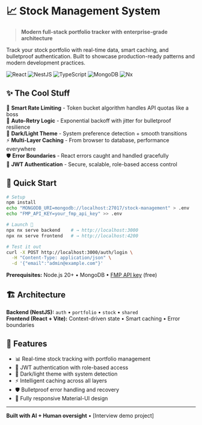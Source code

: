 # 📈 Stock Management System

> **Modern full-stack portfolio tracker with enterprise-grade architecture**

Track your stock portfolio with real-time data, smart caching, and bulletproof authentication. Built to showcase production-ready patterns and modern development practices.

![React](https://img.shields.io/badge/React-19.0.0-blue?logo=react)
![NestJS](https://img.shields.io/badge/NestJS-11.0.0-red?logo=nestjs)
![TypeScript](https://img.shields.io/badge/TypeScript-5.0+-blue?logo=typescript)
![MongoDB](https://img.shields.io/badge/MongoDB-7.0-green?logo=mongodb)
![Nx](https://img.shields.io/badge/Nx-Monorepo-lightblue?logo=nx)

## ✨ The Cool Stuff

🚀 **Smart Rate Limiting** - Token bucket algorithm handles API quotas like a boss  
🔄 **Auto-Retry Logic** - Exponential backoff with jitter for bulletproof resilience  
🎨 **Dark/Light Theme** - System preference detection + smooth transitions  
⚡ **Multi-Layer Caching** - From browser to database, performance everywhere  
🛡️ **Error Boundaries** - React errors caught and handled gracefully  
🔐 **JWT Authentication** - Secure, scalable, role-based access control

## 🚀 Quick Start

```bash
# Setup
npm install
echo "MONGODB_URI=mongodb://localhost:27017/stock-management" > .env
echo "FMP_API_KEY=your_fmp_api_key" >> .env

# Launch 🚀
npx nx serve backend    # → http://localhost:3000
npx nx serve frontend   # → http://localhost:4200

# Test it out
curl -X POST http://localhost:3000/auth/login \
  -H "Content-Type: application/json" \
  -d '{"email":"admin@example.com"}'
```

**Prerequisites:** Node.js 20+ • MongoDB • [FMP API key](https://financialmodelingprep.com) (free)

## 🏗️ Architecture

**Backend (NestJS):** `auth` • `portfolio` • `stock` • `shared`  
**Frontend (React + Vite):** Context-driven state • Smart caching • Error boundaries

## 🎯 Features

- 📊 Real-time stock tracking with portfolio management
- 🔐 JWT authentication with role-based access  
- 🌙 Dark/light theme with system detection
- ⚡ Intelligent caching across all layers
- 🛡️ Bulletproof error handling and recovery
- 📱 Fully responsive Material-UI design

---

**Built with AI + Human oversight** • [Interview demo project]